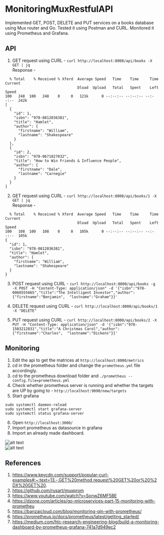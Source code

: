 # MonitoringMuxRestfulAPI

Implemented GET, POST, DELETE and PUT services on a books database using Mux router and Go. Tested it using Postman and CURL. Monitored it using Prometheus and Grafana.

## API

1. GET request using CURL - `curl http://localhost:8000/api/books -X GET | jq`  
Response -  
```
  % Total    % Received % Xferd  Average Speed   Time    Time     Time  Current
                                 Dload  Upload   Total   Spent    Left  Speed
100   248  100   248    0     0   121k      0 --:--:-- --:--:-- --:--:--  242k
[
  {
    "id": 1,
    "isbn": "978-0812036381",
    "title": "Hamlet",
    "author": {
      "firstname": "William",
      "lastname": "Shakespeare"
    }
  },
  {
    "id": 2,
    "isbn": "978-0671027032",
    "title": "How to Win Friends & Influence People",
    "author": {
      "firstname": "Dale",
      "lastname": "Carnegie"
    }
  }
]
```

2. GET request using CURL - `curl http://localhost:8000/api/books/1 -X GET | jq`  
Response -  
```
  % Total    % Received % Xferd  Average Speed   Time    Time     Time  Current
                                 Dload  Upload   Total   Spent    Left  Speed
100   108  100   108    0     0   105k      0 --:--:-- --:--:-- --:--:--  105k
{
  "id": 1,
  "isbn": "978-0812036381",
  "title": "Hamlet",
  "author": {
    "firstname": "William",
    "lastname": "Shakespeare"
  }
}
```

3. POST request using CURL - `curl http://localhost:8000/api/books -g -X POST -H "Content-Type: application/json" -d '{"isbn":"978-0060555665","title":"The Intelligent Investor","author":{"firstname":"Benjamin",  "lastname":"Graham"}}'`  

4. DELETE request using CURL - `curl http://localhost:8000/api/books/1 -X "DELETE"`  

5. PUT request using CURL - `curl http://localhost:8000/api/books/2 -X PUT -H "Content-Type: application/json" -d '{"isbn":"978-1503212831","title":"A Christmas Carol","author":{"firstname":"Charles",  "lastname":"Dickens"}}'`  

## Monitoring

1. Edit the api to get the matrices at `http://localhost:8000/metrics`
2. cd in the prometheus folder and change the `prometheus.yml` file accordingly.
3. cd to the prometheus download folder and `./prometheus --config.file=prometheus.yml` 
4. Check whether prometheus server is running and whether the targets are UP by going to - `http://localhost:9090/new/targets`
5. Start grafana 
```
sudo systemctl daemon-reload
sudo systemctl start grafana-server
sudo systemctl status grafana-server
```
6. Open `http://localhost:3000/`
7. Import prometheus as datasource in grafana
8. Import an already made dashboard.

![alt text](https://github.com/jack17529/MonitoringMuxRestfulAPI/blob/master/grafana/graph1.png)  
![alt text](https://github.com/jack17529/MonitoringMuxRestfulAPI/blob/master/grafana/graph2.png)

## References

1. https://www.keycdn.com/support/popular-curl-examples#:~:text=13.-,GET%20method,request%20GET%20or%20%2DX%20GET%20.
2. https://github.com/rusart/muxprom
3. https://www.youtube.com/watch?v=SonwZ6MF5BE
4. https://dzone.com/articles/go-microservices-part-15-monitoring-with-prometheu
5. https://banzaicloud.com/blog/monitoring-gin-with-prometheus/
6. https://prometheus.io/docs/prometheus/latest/getting_started/
7. https://medium.com/htc-research-engineering-blog/build-a-monitoring-dashboard-by-prometheus-grafana-741a7d949ec2
